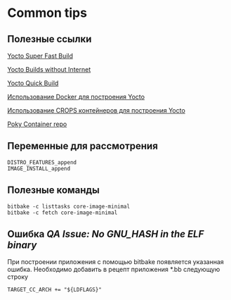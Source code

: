 # Common tips

## Полезные ссылки

[Yocto Super Fast Build](https://medium.com/@zertsekel/yocto-super-fast-build-d3a8f7a3680)

[Yocto Builds without Internet](https://xilinx-wiki.atlassian.net/wiki/spaces/A/pages/60129817/Xilinx+Yocto+Builds+without+an+Internet+Connection)

[Yocto Quick Build](https://www.yoctoproject.org/docs/current/brief-yoctoprojectqs/brief-yoctoprojectqs.html#releases)

[Использование Docker для построения Yocto](https://www.embeddeduse.com/2019/02/11/using-docker-containers-for-yocto-builds/)

[Использование CROPS контейнеров для построения Yocto](https://www.embeddeduse.com/2019/05/06/yocto-builds-with-crops-containers/)

[Poky Container repo](https://github.com/crops/poky-container)

## Переменные для рассмотрения

```shell
DISTRO_FEATURES_append
IMAGE_INSTALL_append
```

## Полезные команды

```shell
bitbake -c listtasks core-image-minimal
bitbake -c fetch core-image-minimal
```

## Ошибка *QA Issue: No GNU_HASH in the ELF binary*

При построении приложения с помощью bitbake появляется указанная ошибка.
Необходимо добавить в рецепт приложения *.bb следующую строку

```shell
TARGET_CC_ARCH += "${LDFLAGS}"
```
